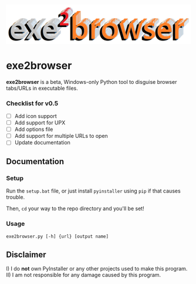 ![](github-assets/exe2browser.png)

# exe2browser
**exe2browser** is a beta, Windows-only Python tool to disguise browser tabs/URLs in executable files.

### Checklist for v0.5

- [ ] Add icon support
- [ ] Add support for UPX
- [ ] Add options file
- [ ] Add support for multiple URLs to open
- [ ] Update documentation

## Documentation

### Setup

Run the `setup.bat` file, or just install `pyinstaller` using `pip` if that causes trouble.

Then, `cd` your way to the repo directory and you'll be set!

### Usage

```
exe2browser.py [-h] {url} [output name]
```
## Disclaimer

I) I do **not** own PyInstaller or any other projects used to make this program.
II) I am not responsible for any damage caused by this program.

